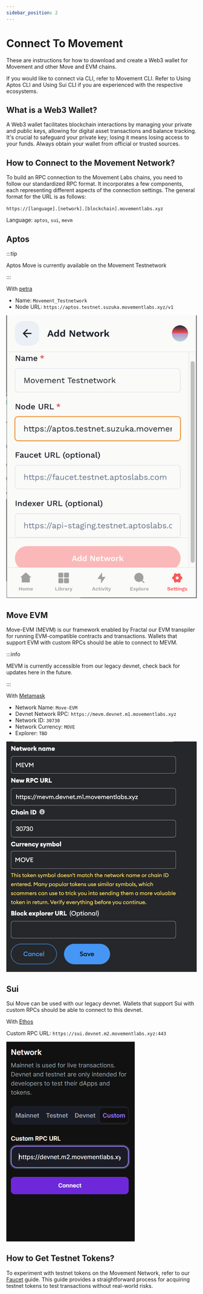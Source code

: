 ```yaml
---
sidebar_position: 2
---
```


# Connect To Movement

These are instructions for how to download and create a Web3 wallet for Movement and other Move and EVM chains.

If you would like to connect via CLI, refer to Movement CLI. Refer to Using Aptos CLI and Using Sui CLI if you are experienced with the respective ecosystems.

## What is a Web3 Wallet?

A Web3 wallet facilitates blockchain interactions by managing your private and public keys, allowing for digital asset transactions and balance tracking. It's crucial to safeguard your private key; losing it means losing access to your funds. Always obtain your wallet from official or trusted sources.

## How to Connect to the Movement Network?

To build an RPC connection to the Movement Labs chains, you need to follow our standardized RPC format. It incorporates a few components, each representing different aspects of the connection settings. The general format for the URL is as follows:

`https://[language].[network].[blockchain].movementlabs.xyz`

Language: `aptos`, `sui`, `mevm`

## Aptos

:::tip

Aptos Move is currently available on the Movement Testnetwork

:::

With [petra](https://petra.app/)

- Name: `Movement_Testnetwork`
- Node URL: `https://aptos.testnet.suzuka.movementlabs.xyz/v1`

![add to petra](./imgs/petra_add.png)


## Move EVM

Move-EVM (MEVM) is our framework enabled by Fractal our EVM transpiler for running EVM-compatible contracts and transactions. Wallets that support EVM with custom RPCs should be able to connect to MEVM.

:::info

MEVM is currently accessible from our legacy devnet, check back for updates here in the future.

:::

With [Metamask](https://metamask.io/)

- Network Name: `Move-EVM`
- Devnet Network RPC: `https://mevm.devnet.m1.movementlabs.xyz`
- Network ID: `30730`
- Network Currency: `MOVE`
- Explorer: `TBD`

![add to metamask](./imgs/addmetamask.png)

## Sui 

Sui Move can be used with our legacy devnet. Wallets that support Sui with custom RPCs should be able to connect to this devnet. 

With [Ethos](https://ethoswallet.xyz/)

Custom RPC URL: `https://sui.devnet.m2.movementlabs.xyz:443`

![add to ethos](./imgs/addethos.png)


## How to Get Testnet Tokens?

To experiment with testnet tokens on the Movement Network, refer to our [Faucet](/Introduction/faucet) guide. This guide provides a straightforward process for acquiring testnet tokens to test transactions without real-world risks.